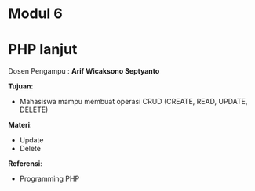 # Modul 6
# PHP lanjut

Dosen Pengampu : **Arif Wicaksono Septyanto**

**Tujuan**:
- Mahasiswa mampu membuat operasi CRUD (CREATE, READ, UPDATE, DELETE)


**Materi**:
- Update
- Delete

**Referensi**:
- Programming PHP